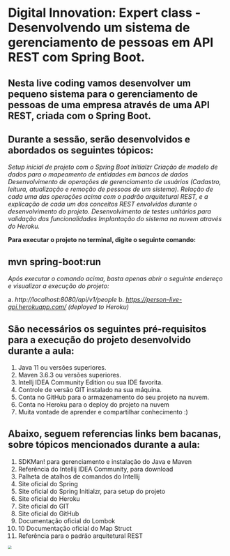 # Digital Innovation: Expert class - Desenvolvendo um sistema de gerenciamento de pessoas em API REST com Spring Boot.
## Nesta live coding vamos desenvolver um pequeno sistema para o gerenciamento de pessoas de uma empresa através de uma API REST, criada com o Spring Boot.

## Durante a sessão, serão desenvolvidos e abordados os seguintes tópicos:

*Setup inicial de projeto com o Spring Boot Initialzr
Criação de modelo de dados para o mapeamento de entidades em bancos de dados
Desenvolvimento de operações de gerenciamento de usuários (Cadastro, leitura, atualização e remoção de pessoas de um sistema).
Relação de cada uma das operações acima com o padrão arquitetural REST, e a explicação de cada um dos conceitos REST envolvidos durante o desenvolvimento do projeto.
Desenvolvimento de testes unitários para validação das funcionalidades
Implantação do sistema na nuvem através do Heroku.*

**Para executar o projeto no terminal, digite o seguinte comando:**

## mvn spring-boot:run 
*Após executar o comando acima, basta apenas abrir o seguinte endereço e visualizar a execução do projeto:*

a. *http://localhost:8080/api/v1/people*
b. *https://person-live-api.herokuapp.com/ (deployed to Heroku)*

## São necessários os seguintes pré-requisitos para a execução do projeto desenvolvido durante a aula:

1. Java 11 ou versões superiores.
2. Maven 3.6.3 ou versões superiores.
3. Intellj IDEA Community Edition ou sua IDE favorita.
4. Controle de versão GIT instalado na sua máquina.
5. Conta no GitHub para o armazenamento do seu projeto na nuvem.
6. Conta no Heroku para o deploy do projeto na nuvem
7. Muita vontade de aprender e compartilhar conhecimento :)

## Abaixo, seguem referencias links bem bacanas, sobre tópicos mencionados durante a aula:

 1. SDKMan! para gerenciamento e instalação do Java e Maven
 2. Referência do Intellij IDEA Community, para download
 3. Palheta de atalhos de comandos do Intellij
 4. Site oficial do Spring
 5. Site oficial do Spring Initialzr, para setup do projeto
 6. Site oficial do Heroku
 7. Site oficial do GIT
 8. Site oficial do GitHub
 9. Documentação oficial do Lombok
10. 10 Documentação oficial do Map Struct
11. Referência para o padrão arquitetural REST

  <img src="C:\Users\José Luiz\Pictures\H2_db.png" style="zoom:50%;" /> 

